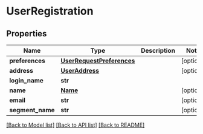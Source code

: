 # UserRegistration

## Properties
Name | Type | Description | Notes
------------ | ------------- | ------------- | -------------
**preferences** | [**UserRequestPreferences**](UserRequestPreferences.md) |  | [optional] 
**address** | [**UserAddress**](UserAddress.md) |  | [optional] 
**login_name** | **str** |  | 
**name** | [**Name**](Name.md) |  | [optional] 
**email** | **str** |  | [optional] 
**segment_name** | **str** |  | [optional] 

[[Back to Model list]](../README.md#documentation-for-models) [[Back to API list]](../README.md#documentation-for-api-endpoints) [[Back to README]](../README.md)


